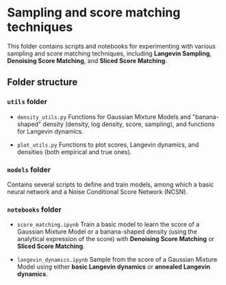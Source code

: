 # Sampling and score matching techniques

This folder contains scripts and notebooks for experimenting with various sampling and score matching techniques, including **Langevin Sampling**, **Denoising Score Matching**, and **Sliced Score Matching**.

## Folder structure

### `utils` folder

- `density_utils.py`
  Functions for Gaussian Mixture Models and "banana-shaped" density (density, log density, score, sampling), and functions for Langevin dynamics.

- `plot_utils.py`
  Functions to plot scores, Langevin dynamics, and densities (both empirical and true ones).

### `models` folder

Contains several scripts to define and train models, among which a basic neural network and a Noise Conditional Score Network (NCSN).

### `notebooks` folder

- `score_matching.ipynb`
  Train a basic model to learn the score of a Gaussian Mixture Model or a banana-shaped density (using the analytical expression of the score) with **Denoising Score Matching** or **Sliced Score Matching**.

- `langevin_dynamics.ipynb`
  Sample from the score of a Gaussian Mixture Model using either **basic Langevin dynamics** or **annealed Langevin dynamics**.
